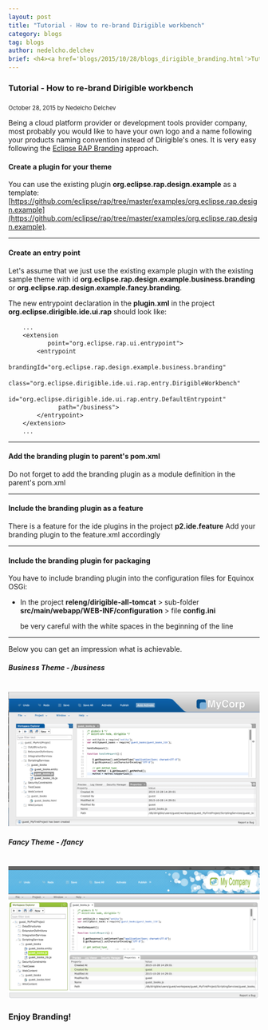 ```yaml
---
layout: post
title: "Tutorial - How to re-brand Dirigible workbench"
category: blogs
tag: blogs
author: nedelcho.delchev
brief: <h4><a href='blogs/2015/10/28/blogs_dirigible_branding.html'>Tutorial - How to re-brand Dirigible workbench</a></h4> <sub class="post-info">October 28, 2015 by Nedelcho Delchev</sub></br> Being a cloud platform provider or development tools provider company, most probably you would like to have your own logo and a name...<br>
---
```


### Tutorial - How to re-brand Dirigible workbench

<sub class="post-info">October 28, 2015 by Nedelcho Delchev</sub>

Being a cloud platform provider or development tools provider company, most probably you would like to have your own logo and a name following your products naming convention instead of Dirigible's ones. It is very easy following the [Eclipse RAP Branding](http://help.eclipse.org/mars/index.jsp?topic=%2Forg.eclipse.rap.doc%2Fguide%2Farticles%2Fbranding.html&cp=65_4_2) approach.


#### Create a plugin for your theme
You can use the existing plugin **org.eclipse.rap.design.example** as a template: 
[https://github.com/eclipse/rap/tree/master/examples/org.eclipse.rap.design.example](https://github.com/eclipse/rap/tree/master/examples/org.eclipse.rap.design.example).

---

#### Create an entry point
Let's assume that we just use the existing example plugin with the existing sample theme with id **org.eclipse.rap.design.example.business.branding** or **org.eclipse.rap.design.example.fancy.branding**. 

The new entrypoint declaration in the **plugin.xml** in the project **org.eclipse.dirigible.ide.ui.rap** should look like:

		...
		<extension
		       point="org.eclipse.rap.ui.entrypoint">
		    <entrypoint
		          brandingId="org.eclipse.rap.design.example.business.branding"
		          class="org.eclipse.dirigible.ide.ui.rap.entry.DirigibleWorkbench"
		          id="org.eclipse.dirigible.ide.ui.rap.entry.DefaultEntrypoint"
		          path="/business">
		    </entrypoint>
		</extension> 
		...

---

#### Add the branding plugin to parent's pom.xml
Do not forget to add the branding plugin as a module definition in the parent's pom.xml

---

#### Include the branding plugin as a feature
There is a feature for the ide plugins in the project **p2.ide.feature**
Add your branding plugin to the feature.xml accordingly

---

#### Include the branding plugin for packaging
You have to include branding plugin into the configuration files for Equinox OSGi:

* In the project **releng/dirigible-all-tomcat** > sub-folder **src/main/webapp/WEB-INF/configuration** > file **config.ini**

     be very careful with the white spaces in the beginning of the line

---

Below you can get an impression what is achievable.


##### Business Theme - /business
<br>
<img src="/img/posts/branding_business.png" width="700px"/>
<br>

##### Fancy Theme - /fancy
<br>
<img src="/img/posts/branding_fancy.png" width="700px"/>
<br>

### Enjoy Branding!
